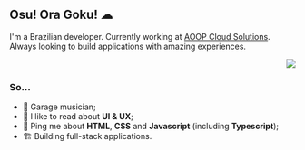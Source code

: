 ## Osu! Ora Goku! ☁

I'm a Brazilian developer. Currently working at [AOOP Cloud Solutions](https://www.aoop.com.br/). Always looking to build applications with amazing experiences.

<img align="right" src="https://media1.giphy.com/media/13HgwGsXF0aiGY/giphy.gif" />

<br />

### So...

- 🎺 Garage musician;
- 💅 I like to read about **UI & UX**;
- 💬 Ping me about **HTML**, **CSS** and **Javascript** (including **Typescript**);
- 🏗 Building full-stack applications.
